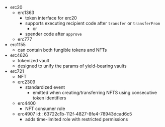 - erc20
	- erc1363
		- token interface for erc20
		- supports executing recipient code after `transfer` or `transferFrom`
			- or
		- spender code after `approve`
	- erc777
- erc1155
	- can contain both fungible tokens and NFTs
- erc4626
	- tokenized vault
	- designed to unify the params of yield-bearing vaults
- erc721
	- NFT
	- erc2309
		- standardized event
			- emitted when creating/transferring NFTS using consecutive token identifiers
	- erc4400
		- NFT consumer role
	- erc4907
	  id:: 63722c1b-112f-4827-8fe4-78943dcad6c5
		- adds time-limited role with restricted permissions